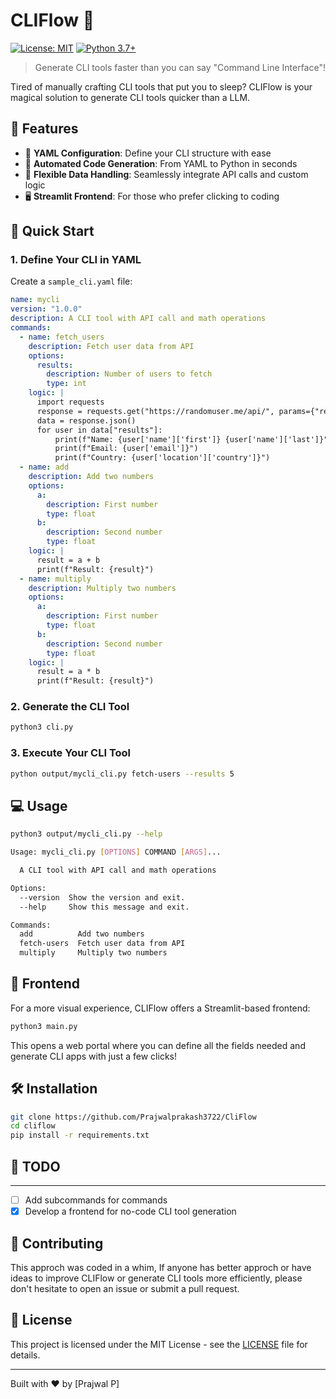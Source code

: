 # CLIFlow 🚀

[![License: MIT](https://img.shields.io/badge/License-MIT-yellow.svg)](https://opensource.org/licenses/MIT)
[![Python 3.7+](https://img.shields.io/badge/python-3.7+-blue.svg)](https://www.python.org/downloads/)

> Generate CLI tools faster than you can say "Command Line Interface"!

Tired of manually crafting CLI tools that put you to sleep? CLIFlow is your magical solution to generate CLI tools quicker than a LLM.

## 🌟 Features

- 📝 **YAML Configuration**: Define your CLI structure with ease
- 🚀 **Automated Code Generation**: From YAML to Python in seconds
- 🔧 **Flexible Data Handling**: Seamlessly integrate API calls and custom logic
- 🖥️ **Streamlit Frontend**: For those who prefer clicking to coding

## 🚀 Quick Start

### 1. Define Your CLI in YAML

Create a `sample_cli.yaml` file:

```yaml
name: mycli
version: "1.0.0"
description: A CLI tool with API call and math operations
commands:
  - name: fetch_users
    description: Fetch user data from API
    options:
      results:
        description: Number of users to fetch
        type: int
    logic: |
      import requests
      response = requests.get("https://randomuser.me/api/", params={"results": results})
      data = response.json()
      for user in data["results"]:
          print(f"Name: {user['name']['first']} {user['name']['last']}")
          print(f"Email: {user['email']}")
          print(f"Country: {user['location']['country']}")
  - name: add
    description: Add two numbers
    options:
      a:
        description: First number
        type: float
      b:
        description: Second number
        type: float
    logic: |
      result = a + b
      print(f"Result: {result}")
  - name: multiply
    description: Multiply two numbers
    options:
      a:
        description: First number
        type: float
      b:
        description: Second number
        type: float
    logic: |
      result = a * b
      print(f"Result: {result}")
```

### 2. Generate the CLI Tool

```bash
python3 cli.py
```

### 3. Execute Your CLI Tool

```bash
python output/mycli_cli.py fetch-users --results 5
```

## 💻 Usage

```bash
python3 output/mycli_cli.py --help

Usage: mycli_cli.py [OPTIONS] COMMAND [ARGS]...

  A CLI tool with API call and math operations

Options:
  --version  Show the version and exit.
  --help     Show this message and exit.

Commands:
  add          Add two numbers
  fetch-users  Fetch user data from API
  multiply     Multiply two numbers
```

## 🎨 Frontend

For a more visual experience, CLIFlow offers a Streamlit-based frontend:

```bash
python3 main.py
```

This opens a web portal where you can define all the fields needed and generate CLI apps with just a few clicks!

## 🛠️ Installation

```bash
git clone https://github.com/Prajwalprakash3722/CliFlow
cd cliflow
pip install -r requirements.txt
```

## 📝 TODO
****
- [ ] Add subcommands for commands
- [x] Develop a frontend for no-code CLI tool generation

## 🤝 Contributing

This approch was coded in a whim, If anyone has better approch or have ideas to improve CLIFlow or generate CLI tools more efficiently, please don't hesitate to open an issue or submit a pull request.

## 📄 License

This project is licensed under the MIT License - see the [LICENSE](LICENSE) file for details.

---

Built with ❤️ by [Prajwal P]
